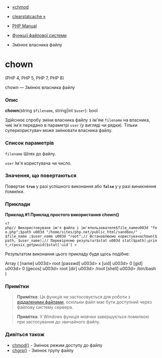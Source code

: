 - [«chmod](function.chmod.md)
- [clearstatcache »](function.clearstatcache.md)

- [PHP Manual](index.md)
- [Функції файлової системи](ref.filesystem.md)
- Змінює власника файлу

# chown

(PHP 4, PHP 5, PHP 7, PHP 8)

chown — Змінює власника файлу

### Опис

**chown**(string `$filename`, string\|int `$user`): bool

Здійснює спробу зміни власника файлу з ім'ям `filename` на
власника, чиє ім'я передано в параметрі `user` (у вигляді чи
рядки). Тільки суперкористувач може змінювати власника файлу.

### Список параметрів

`filename`
Шлях до файлу.

`user`
Ім'я користувача чи число.

### Значення, що повертаються

Повертає **`true`** у разі успішного виконання або **`false`** у
у разі виникнення помилки.

### Приклади

**Приклад #1 Приклад простого використання **chown()****

` <?php// Використовуване ім'я файла і ім'япользователя$file_nameu003d "foo.php";$path u003d "/home/sites/php.net/public_html/sandbox/" . $file_name ;$user_name u003d "root";// Встановлюємо користувачаchown($path, $user_name);// Перевіряємо результат$stat u003d stat($path);print_r(posix_getpwuid($stat['uid'] > `

Результатом виконання цього прикладу буде щось подібне:

Array
(
[name] u003d> root
[passwd] u003d> x
[uid] u003d> 0
[gid] u003d> 0
[gecos] u003d> root
[dir] u003d> /root
[shell] u003d> /bin/bash
)

### Примітки

> **Примітка**: Ця функція не застосовується для роботи з [віддаленими
> файлами](features.remote-files.md), оскільки файл має бути
> доступний через файлову систему сервера.

> **Примітка**: У Windows функція мовчки завершується помилкою при
> застосування до звичайного файлу.

### Дивіться також

- [chmod()](function.chmod.md) - Змінює режим доступу до файлу
- [chgrp()](function.chgrp.md) - Змінює групу файлу
